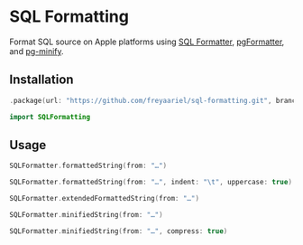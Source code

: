 # SQL Formatting

Format SQL source on Apple platforms using [SQL Formatter](https://github.com/zeroturnaround/sql-formatter), [pgFormatter](https://github.com/darold/pgFormatter), and [pg-minify](https://github.com/vitaly-t/pg-minify).


## Installation

```swift
.package(url: "https://github.com/freyaariel/sql-formatting.git", branch: "main")
```

```swift
import SQLFormatting
```


## Usage

```swift
SQLFormatter.formattedString(from: "…")

SQLFormatter.formattedString(from: "…", indent: "\t", uppercase: true)

SQLFormatter.extendedFormattedString(from: "…")

SQLFormatter.minifiedString(from: "…")

SQLFormatter.minifiedString(from: "…", compress: true)
```

